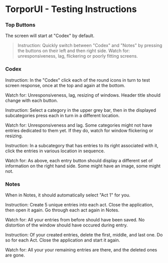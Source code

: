 # TorporUI - Testing Instructions


### Top Buttons
 
 The screen will start at "Codex" by default. 
 
 >Instruction: Quickly switch between "Codex" and "Notes" by pressing the buttons on their left and then right side.
 >Watch for: unresponsiveness, lag, flickering or poorly fitting screens.
 

### Codex


  Instruction: In the "Codex" click each of the round icons in turn to test screen response, once at the top and again at the bottom.
  
  Watch for: Unresponsiveness, lag, resizing of windows. Header title should change with each button. 
  
  
  Instruction: Select a category in the upper grey bar, then in the displayed subcategories press each in turn in a different location. 
  
  Watch for: Unresponsiveness and lag. Some categories might not have entries dedicated to them yet. If they do, watch for window flickering or resizing.
  
  
  Instruction: In a subcategory that has entries to its right associated with it, click the entries in various location in sequence. 
  
  Watch for: As above, each entry button should display a different set of information on the right hand side. Some might have an image, some might not. 
  
### Notes

  When in Notes, it should automatically select "Act 1" for you.
  
  
  Instruction: Create 5 unique entries into each act. Close the application, then open it again. Go through each act again in Notes.
  
  Watch for: All your entries from before should have been saved. No distortion of the window should have occured during entry.
  
  
  Instruction: Of your created entries, delete the first, middle, and last one. Do so for each Act. Close the application and start it again.
  
  Watch for: All your your remaining entries are there, and the deleted ones are gone. 
  
  
  
